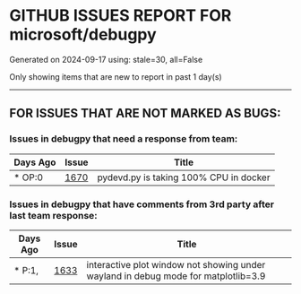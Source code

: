 
# GITHUB ISSUES REPORT FOR microsoft/debugpy


Generated on 2024-09-17 using: stale=30, all=False


Only showing items that are new to report in past 1 day(s)


---

## FOR ISSUES THAT ARE NOT MARKED AS BUGS:


### Issues in debugpy that need a response from team:

| Days Ago | Issue | Title |
| --- | --- | --- |
 | \* OP:0  |[1670](https://github.com/microsoft/debugpy/issues/1670 "pydevd.py is taking 100% CPU in docker ")  |pydevd.py is taking 100% CPU in docker  |

### Issues in debugpy that have comments from 3rd party after last team response:

| Days Ago | Issue | Title |
| --- | --- | --- |
 | \* P:1,  |[1633](https://github.com/microsoft/debugpy/issues/1633 "interactive plot window not showing under wayland in debug mode for matplotlib=3.9")  |interactive plot window not showing under wayland in debug mode for matplotlib=3.9 |




















